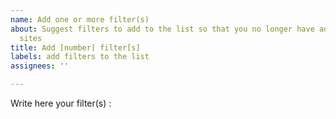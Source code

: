 ```yaml
---
name: Add one or more filter(s)
about: Suggest filters to add to the list so that you no longer have ads on streaming
  sites
title: Add [number] filter[s]
labels: add filters to the list
assignees: ''

---
```


Write here your filter(s) :
